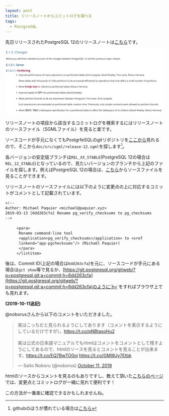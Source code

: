 ```yaml
---
layout: post
title: リリースノートからコミットログを調べる
tags:
  - PostgreSQL
---
```


先日リリースされたPostgreSQL 12のリリースノートは[こちら](https://www.postgresql.org/docs/12/release-12.html)です。

<div align="center">
<img src="/images/release-note-12.png">
</div>

リリースノートの項目から該当するコミットログを検索するにはリリースノートのソースファイル（SGMLファイル）を見ると楽です。

ソースコードが手元になくてもPostgrfeSQLのgitリポジトリを[ここから](https://git.postgresql.org/gitweb/?p=postgresql.git;a=summary)見れるので、そこから`doc/src/sgml/release-12.sgml`を探します[^github]。

[^github]: githubのほうが慣れている場合は[こちら](https://github.com/postgres/postgres)

各バージョンの安定版ブランチは`REL_XX_STABLE`(PostgreSQL 12の場合は`REL_12_STABLE`)となっているので、見たいバージョンのブランチから上記のファイルを探します。例えばPostgreSQL 12の場合は、[こちら](https://git.postgresql.org/gitweb/?p=postgresql.git;a=blob;f=doc/src/sgml/release-12.sgml;h=04f4effa8a48a32425da6d36dae81107a0344e06;hb=refs/heads/REL_12_STABLE)からソースファイルを見ることができます。

リリースノートのソースファイルには以下のように変更点の上に対応するコミットがコメントとして記載されています。

```
<!--
Author: Michael Paquier <michael@paquier.xyz>
2019-03-13 [6dd263cfa] Rename pg_verify_checksums to pg_checksums
-->

     <para>
      Rename command-line tool
      <application>pg_verify_checksums</application> to <xref
      linkend="app-pgchecksums"/> (Michaël Paquier)
      </para>
     </listitem>
```

後は、Commit ID(上記の場合は`6dd263cfa`)を元に、ソースコードが手元にある場合は`git show`等で見るか、[https://git.postgresql.org/gitweb/?p=postgresql.git;a=commit;h=6dd263cfa](https://git.postgresql.org/gitweb/?p=postgresql.git;a=commit;h=6dd263cfa)のように`h=<commit id>`をすればブラウザ上でも見れます。

**(2019-10-11追記)**

@noborusさんから以下のコメントをいただきました。

<blockquote class="twitter-tweet"><p lang="ja" dir="ltr">実はこっちだと見られるようにしてあります（コメントを表示するようにしているだけですが）。<a href="https://t.co/pNBtasoHu2">https://t.co/pNBtasoHu2</a><br><br>実は公式の日本語マニュアルでもhtmlはコメントをコメントとして残すようにしてあるので、htmlのソースを見るとコメントを見ることが出来ます。<a href="https://t.co/EQ7BwTO0oi">https://t.co/EQ7BwTO0oi</a> <a href="https://t.co/GMWJy7Etbk">https://t.co/GMWJy7Etbk</a></p>&mdash; Saito Noboru (@noborus) <a href="https://twitter.com/noborus/status/1182466688794542080?ref_src=twsrc%5Etfw">October 11, 2019</a></blockquote> <script async src="https://platform.twitter.com/widgets.js" charset="utf-8"></script>

htmlのソースからコメントを見るのもありですし、教えて頂いた[こちらのページ](https://pgsql-jp.github.io/current/html/release-12.html)では、変更点とコミットログが一緒に見れて便利です！

この方法が一番楽に確認できるかもしれませんね。
